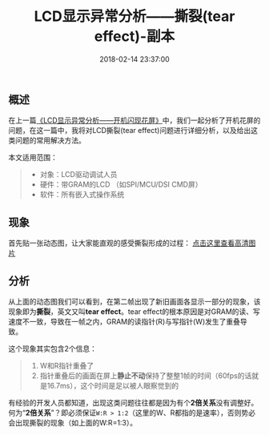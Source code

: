 ﻿---
title:  "LCD显示异常分析——撕裂(tear effect)-副本"
date:   2018-02-14 23:37:00
categories: object
---

## **概述**
在上一篇[《LCD显示异常分析——开机闪现花屏》](http://blog.csdn.net/hexiaolong2009/article/details/79190789)中，我们一起分析了开机花屏的问题，在这一篇中，我将对LCD撕裂(tear effect)问题进行详细分析，以及给出这类问题的常用解决方法。

本文适用范围：
> * 对象：LCD驱动调试人员
> * 硬件：带GRAM的LCD （如SPI/MCU/DSI CMD屏）
> * 软件：所有嵌入式操作系统

## **现象**
首先贴一张动态图，让大家能直观的感受撕裂形成的过程：
[点击这里查看高清图片](http://hexiaolong2008.github.io/image/tear_effect_w1_r3.svg)

## **分析**
从上面的动态图我们可以看到，在第二帧出现了新旧画面各显示一部分的现象，该现象即为**撕裂**，英文又叫**tear effect**。tear effect的根本原因是对GRAM的读、写速度不一致，导致在一帧之内，GRAM的读指针(R)与写指针(W)发生了重叠导致。

这个现象其实包含2个信息：
> 1. W和R指针重叠了
> 2. 指针重叠后的画面在屏上**静止不动**保持了整整1帧的时间（60fps的话就是16.7ms），这个时间是足以被人眼察觉到的

有经验的开发人员都知道，出现这类问题往往都是因为有个**2倍关系**没有调整好。何为“**2倍关系**”？即必须保证`W:R > 1:2`（这里的W、R都指的是速率），否则势必会出现撕裂的现象（如上面的W:R=1:3）。
